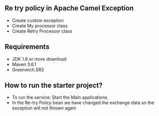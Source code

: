 ## Re try policy in Apache Camel Exception

- Create custom exception
- Create My processor class
- Create Retry Processor class


## Requirements
- JDK 1.8 or more download
- Maven 3.6.1 
- Greenwich.SR2

## How to run the starter project?
- To run the service: Start the Main applications.
- In the Re-try Policy bean we have changed the exchange data so the exception will not thrown again
